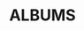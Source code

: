 ---
layout: album_gallery
resource: instagram
title: "ALBUMS"
description: "archive"
active: gallery
header-img: "img/gallery-bg.jpg"
images:
- image_path: /ndien.205/1/20240512_174758_436351122_428013509968901_314200927198893975_n.jpg
  gallery-folder: /gallery/ndien.205/1/
  gallery-name: 1
  gallery-date: April 2025
- image_path: /ndien.205/2/20240117_224439_419821186_389635476913092_4158949053488818020_n.jpg
  gallery-folder: /gallery/ndien.205/2/
  gallery-name: 2
  gallery-date: April 2025
- image_path: /ndien.205/bikini/20250119_125001_474077166_1125154158708003_953268391779878464_n.jpg
  gallery-folder: /gallery/ndien.205/bikini/
  gallery-name: bikini
  gallery-date: April 2025
---